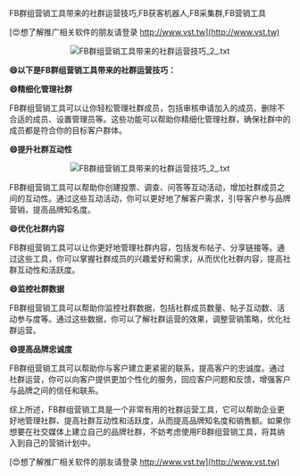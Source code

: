 FB群组营销工具带来的社群运营技巧,FB获客机器人,FB采集群,FB营销工具

[😍想了解推广相关软件的朋友请登录 http://www.vst.tw](http://www.vst.tw)

 <center><img src="https://vst.tw/MP4/tuiguang/png/1.png" alt="FB群组营销工具带来的社群运营技巧_2_.txt"></center>

**😄以下是FB群组营销工具带来的社群运营技巧：**

**😄精细化管理社群**

FB群组营销工具可以让你轻松管理社群成员，包括审核申请加入的成员、删除不合适的成员、设置管理员等。这些功能可以帮助你精细化管理社群，确保社群中的成员都是符合你的目标客户群体。

**😄提升社群互动性**

 <center><img src="https://vst.tw/MP4/tuiguang/png/1.png" alt="FB群组营销工具带来的社群运营技巧_2_.txt"></center>

FB群组营销工具可以帮助你创建投票、调查、问答等互动活动，增加社群成员之间的互动性。通过这些互动活动，你可以更好地了解客户需求，引导客户参与品牌营销，提高品牌知名度。

**😄优化社群内容**

FB群组营销工具可以让你更好地管理社群内容，包括发布帖子、分享链接等。通过这些工具，你可以掌握社群成员的兴趣爱好和需求，从而优化社群内容，提高社群互动性和活跃度。

**😄监控社群数据**

FB群组营销工具可以帮助你监控社群数据，包括社群成员数量、帖子互动数、活动参与度等。通过这些数据，你可以了解社群运营的效果，调整营销策略，优化社群运营。

**😄提高品牌忠诚度**

FB群组营销工具可以帮助你与客户建立更紧密的联系，提高客户的忠诚度。通过社群运营，你可以向客户提供更加个性化的服务，回应客户问题和反馈，增强客户与品牌之间的信任和联系。

综上所述，FB群组营销工具是一个非常有用的社群运营工具，它可以帮助企业更好地管理社群、提高社群互动性和活跃度，从而提高品牌知名度和销售额。如果你想要在社交媒体上建立自己的品牌社群，不妨考虑使用FB群组营销工具，将其纳入到自己的营销计划中。

[😍想了解推广相关软件的朋友请登录 http://www.vst.tw](http://www.vst.tw)




